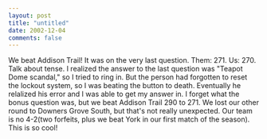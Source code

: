 ```yaml
---
layout: post
title: "untitled"
date: 2002-12-04
comments: false
---
```

We beat Addison Trail! It was on the very last question. Them: 271\. Us: 270\.
Talk about tense. I realized the answer to the last question was "Teapot Dome
scandal," so I tried to ring in. But the person had forgotten to reset the
lockout system, so I was beating the button to death. Eventually he relalized
his error and I was able to get my answer in. I forget what the bonus question
was, but we beat Addison Trail 290 to 271\. We lost our other round to Downers
Grove South, but that's not really unexpected. Our team is no 4-2(two
forfeits, plus we beat York in our first match of the season). This is so
cool!
